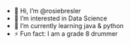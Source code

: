 - 👋 Hi, I’m @rosiebresler
- 👀 I’m interested in Data Science
- 🌱 I’m currently learning java & python
- ⚡ Fun fact: I am a grade 8 drummer


